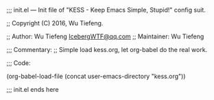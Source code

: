 ;;; init.el &#x2014; Init file of "KESS - Keep Emacs Simple, Stupid!" config suit.

;; Copyright (C) 2016, Wu Tiefeng.

;; Author: Wu Tiefeng <IcebergWTF@qq.com>
;; Maintainer: Wu Tiefeng

;;; Commentary:
;; Simple load kess.org, let org-babel do the real work.

;;; Code:

(org-babel-load-file (concat user-emacs-directory "kess.org"))

;;; init.el ends here
